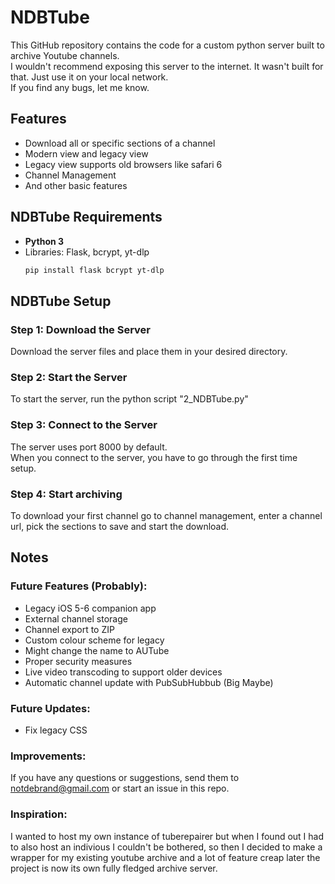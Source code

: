 # NDBTube
This GitHub repository contains the code for a custom python server built to archive Youtube channels.  
I wouldn't recommend exposing this server to the internet. It wasn't built for that. Just use it on your local network.  
If you find any bugs, let me know.

## Features
- Download all or specific sections of a channel
- Modern view and legacy view
- Legacy view supports old browsers like safari 6
- Channel Management
- And other basic features 

## NDBTube Requirements
- **Python 3**
- Libraries: Flask, bcrypt, yt-dlp
  ```bash
  pip install flask bcrypt yt-dlp
  ```

## NDBTube Setup
### Step 1: Download the Server
Download the server files and place them in your desired directory.

### Step 2: Start the Server
To start the server, run the python script "2_NDBTube.py"

### Step 3: Connect to the Server
The server uses port 8000 by default.  
When you connect to the server, you have to go through the first time setup.

### Step 4: Start archiving
To download your first channel go to channel management, enter a channel url, pick the sections to save and start the download.

## Notes  
### Future Features (Probably):  
- Legacy iOS 5-6 companion app
- External channel storage
- Channel export to ZIP
- Custom colour scheme for legacy
- Might change the name to AUTube
- Proper security measures
- Live video transcoding to support older devices  
- Automatic channel update with PubSubHubbub (Big Maybe)

### Future Updates:
- Fix legacy CSS

### Improvements:
If you have any questions or suggestions, send them to notdebrand@gmail.com or start an issue in this repo.

### Inspiration:
I wanted to host my own instance of tuberepairer but when I found out I had to also host an indivious I couldn't be bothered, so then I decided to make a wrapper for my existing youtube archive and a lot of feature creap later the project is now its own fully fledged archive server.
